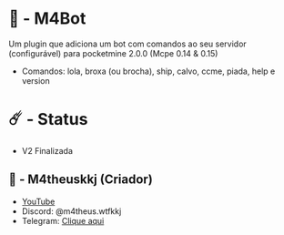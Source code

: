 # 🤖 - M4Bot
Um plugin que adiciona um bot com comandos ao seu servidor (configurável) para pocketmine 2.0.0 (Mcpe 0.14 & 0.15)
- Comandos: lola, broxa (ou brocha), ship, calvo, ccme, piada, help e version

# ☄️ - Status
- V2 Finalizada

## 🌌 - M4theuskkj (Criador)
- [YouTube](https://youtube.com/@m4theus.wtfkkj)
- Discord: @m4theus.wtfkkj
- Telegram: [Clique aqui](https://t.me/m4theuswtfkkj)
